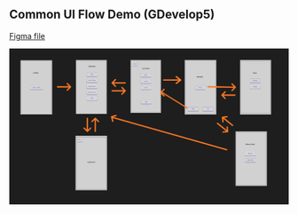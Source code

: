 ## Common UI Flow Demo (GDevelop5)

<a href="https://www.figma.com/design/veEimCxifnpr8ZGls1LjvA/Common-UI-Flow?node-id=0-1&t=rTU4pG8ss6fk0ZCT-1"> Figma file </a>

<img src="flow.jpg">